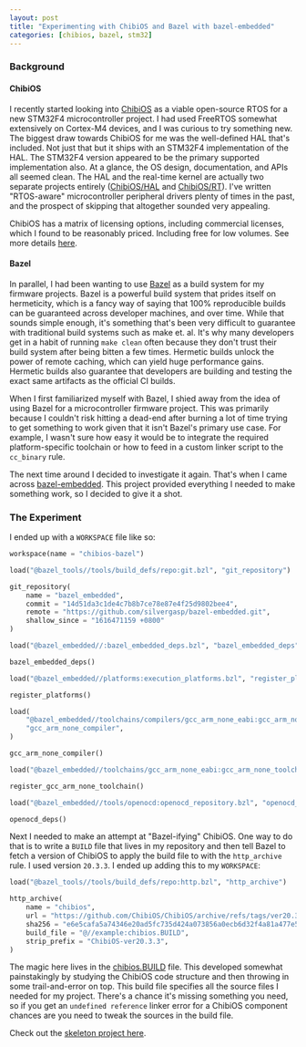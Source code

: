 ```yaml
---
layout: post
title: "Experimenting with ChibiOS and Bazel with bazel-embedded"
categories: [chibios, bazel, stm32]
---
```

### Background

#### ChibiOS
I recently started looking into [ChibiOS](https://www.chibios.org/dokuwiki/doku.php) as a viable open-source RTOS for a new STM32F4 microcontroller project. I had used FreeRTOS somewhat extensively on Cortex-M4 devices, and I was curious to try something new. The biggest draw towards ChibiOS for me was the well-defined HAL that's included. Not just that but it ships with an STM32F4 implementation of the HAL. The STM32F4 version appeared to be the primary supported implementation also. At a glance, the OS design, documentation, and APIs all seemed clean. The HAL and the real-time kernel are actually two separate projects entirely ([ChibiOS/HAL](https://www.chibios.org/dokuwiki/doku.php?id=chibios:products:hal:start) and [ChibiOS/RT](https://www.chibios.org/dokuwiki/doku.php?id=chibios:products:rt:start)). I've written "RTOS-aware" microcontroller peripheral drivers plenty of times in the past, and the prospect of skipping that altogether sounded very appealing.

ChibiOS has a matrix of licensing options, including commercial licenses, which I found to be reasonably priced. Including free for low volumes. See more details [here](https://www.chibios.org/dokuwiki/doku.php?id=chibios:licensing:start).

#### Bazel
In parallel, I had been wanting to use [Bazel](https://bazel.build/) as a build system for my firmware projects. Bazel is a powerful build system that prides itself on hermeticity, which is a fancy way of saying that 100% reproducible builds can be guaranteed across developer machines, and over time. While that sounds simple enough, it's something that's been very difficult to guarantee with traditional build systems such as make et. al. It's why many developers get in a habit of running `make clean` often because they don't trust their build system after being bitten a few times. Hermetic builds unlock the power of remote caching, which can yield huge performance gains. Hermetic builds also guarantee that developers are building and testing the exact same artifacts as the official CI builds.

When I first familiarized myself with Bazel, I shied away from the idea of using Bazel for a microcontroller firmware project. This was primarily because I couldn't risk hitting a dead-end after burning a lot of time trying to get something to work given that it isn't Bazel's primary use case. For example, I wasn't sure how easy it would be to integrate the required platform-specific toolchain or how to feed in a custom linker script to the `cc_binary` rule.

The next time around I decided to investigate it again. That's when I came across [bazel-embedded](https://github.com/silvergasp/bazel-embedded). This project provided everything I needed to make something work, so I decided to give it a shot.

### The Experiment

I ended up with a `WORKSPACE` file like so:

~~~ python
workspace(name = "chibios-bazel")

load("@bazel_tools//tools/build_defs/repo:git.bzl", "git_repository")

git_repository(
    name = "bazel_embedded",
    commit = "14d51da3c1de4c7b8b7ce78e87e4f25d9802bee4",
    remote = "https://github.com/silvergasp/bazel-embedded.git",
    shallow_since = "1616471159 +0800"
)

load("@bazel_embedded//:bazel_embedded_deps.bzl", "bazel_embedded_deps")

bazel_embedded_deps()

load("@bazel_embedded//platforms:execution_platforms.bzl", "register_platforms")

register_platforms()

load(
    "@bazel_embedded//toolchains/compilers/gcc_arm_none_eabi:gcc_arm_none_repository.bzl",
    "gcc_arm_none_compiler",
)

gcc_arm_none_compiler()

load("@bazel_embedded//toolchains/gcc_arm_none_eabi:gcc_arm_none_toolchain.bzl", "register_gcc_arm_none_toolchain")

register_gcc_arm_none_toolchain()

load("@bazel_embedded//tools/openocd:openocd_repository.bzl", "openocd_deps")

openocd_deps()
~~~

Next I needed to make an attempt at "Bazel-ifying" ChibiOS. One way to do that is to write a `BUILD` file that lives in my repository and then tell Bazel to fetch a version of ChibiOS to apply the build file to with the `http_archive` rule. I used version `20.3.3`. I ended up adding this to my `WORKSPACE`:

~~~ python
load("@bazel_tools//tools/build_defs/repo:http.bzl", "http_archive")

http_archive(
    name = "chibios",
    url = "https://github.com/ChibiOS/ChibiOS/archive/refs/tags/ver20.3.3.tar.gz",
    sha256 = "e6e5cafa5a74346e20ad5fc735d424a073856a0ecb6d32f4a81a477e501c15e7",
    build_file = "@//example:chibios.BUILD",
    strip_prefix = "ChibiOS-ver20.3.3",
)
~~~

The magic here lives in the [chibios.BUILD](https://github.com/bsirang/chibios-bazel/blob/main/example/chibios.BUILD) file. This developed somewhat painstakingly by studying the ChibiOS code structure and then throwing in some trail-and-error on top. This build file specifies all the source files I needed for my project. There's a chance it's missing something you need, so if you get an `undefined reference` linker error for a ChibiOS component chances are you need to tweak the sources in the build file.

Check out the [skeleton project here](https://github.com/bsirang/chibios-bazel).

